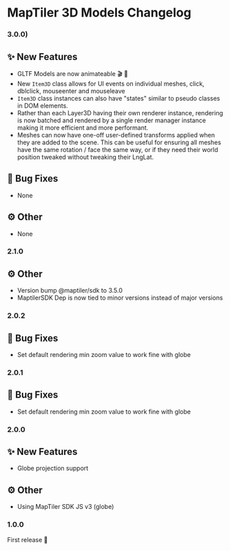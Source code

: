 # MapTiler 3D Models Changelog
### 3.0.0)

## ✨ New Features
- GLTF Models are now animateable 🎬 🚀
- New `Item3D` class allows for UI events on individual meshes, click, dblclick, mouseenter and mouseleave
- `Item3D` class instances can also have "states" similar to pseudo classes in DOM elements.
- Rather than each Layer3D having their own renderer instance, rendering is now batched and rendered by a single render manager instance making it more efficient and more performant.
- Meshes can now have one-off user-defined transforms applied when they are added to the scene. This can be useful for ensuring all meshes have the same rotation / face the same way, or if they need their world position tweaked without tweaking their LngLat.

## 🐞 Bug Fixes
- None

## ⚙️ Other
- None

### 2.1.0

## ⚙️ Other
- Version bump @maptiler/sdk to 3.5.0
- MaptilerSDK Dep is now tied to minor versions instead of major versions

### 2.0.2
## 🐞 Bug Fixes
- Set default rendering min zoom value to work fine with globe

### 2.0.1
## 🐞 Bug Fixes
- Set default rendering min zoom value to work fine with globe


### 2.0.0
## ✨ New Features
- Globe projection support

## ⚙️ Other
- Using MapTiler SDK JS v3 (globe)

### 1.0.0
First release 🎉
